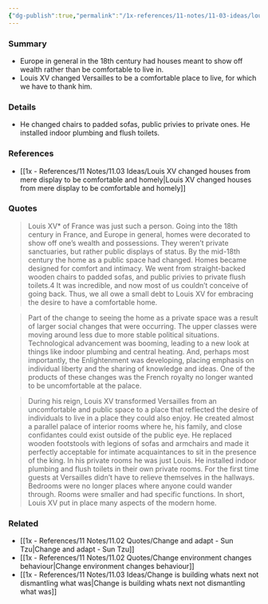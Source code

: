 ```yaml
---
{"dg-publish":true,"permalink":"/1x-references/11-notes/11-03-ideas/louis-xv-changed-houses-from-mere-display-to-be-comfortable-and-homely/","title":"Louis XV changed houses from mere display to be comfortable and homely","created":"2025-04-21T20:03:15.270+03:00","updated":"2025-04-21T20:10:14.503+03:00"}
---
```



### Summary
- Europe in general in the 18th century had houses meant to show off wealth rather than be comfortable to live in.
- Louis XV changed Versailles to be a comfortable place to live, for which we have to thank him.

### Details
- He changed chairs to padded sofas, public privies to private ones. He installed indoor plumbing and flush toilets.

### References
- [[1x - References/11 Notes/11.03 Ideas/Louis XV changed houses from mere display to be comfortable and homely\|Louis XV changed houses from mere display to be comfortable and homely]]

### Quotes
> Louis XV* of France was just such a person. Going into the 18th century in France, and Europe in general, homes were decorated to show off one’s wealth and possessions. They weren’t private sanctuaries, but rather public displays of status. By the mid-18th century the home as a public space had changed. Homes became designed for comfort and intimacy. We went from straight-backed wooden chairs to padded sofas, and public privies to private flush toilets.4 It was incredible, and now most of us couldn’t conceive of going back. Thus, we all owe a small debt to Louis XV for embracing the desire to have a comfortable home.

> Part of the change to seeing the home as a private space was a result of larger social changes that were occurring. The upper classes were moving around less due to more stable political situations. Technological advancement was booming, leading to a new look at things like indoor plumbing and central heating. And, perhaps most importantly, the Enlightenment was developing, placing emphasis on individual liberty and the sharing of knowledge and ideas. One of the products of these changes was the French royalty no longer wanted to be uncomfortable at the palace.

> During his reign, Louis XV transformed Versailles from an uncomfortable and public space to a place that reflected the desire of individuals to live in a place they could also enjoy. He created almost a parallel palace of interior rooms where he, his family, and close confidantes could exist outside of the public eye. He replaced wooden footstools with legions of sofas and armchairs and made it perfectly acceptable for intimate acquaintances to sit in the presence of the king. In his private rooms he was just Louis. He installed indoor plumbing and flush toilets in their own private rooms. For the first time guests at Versailles didn’t have to relieve themselves in the hallways. Bedrooms were no longer places where anyone could wander through. Rooms were smaller and had specific functions. In short, Louis XV put in place many aspects of the modern home.

### Related
- [[1x - References/11 Notes/11.02 Quotes/Change and adapt - Sun Tzu\|Change and adapt - Sun Tzu]]
- [[1x - References/11 Notes/11.02 Quotes/Change environment changes behaviour\|Change environment changes behaviour]]
- [[1x - References/11 Notes/11.03 Ideas/Change is building whats next not dismantling what was\|Change is building whats next not dismantling what was]]
